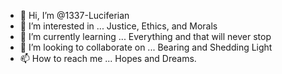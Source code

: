 - 👋 Hi, I’m @1337-Luciferian
- 👀 I’m interested in ... Justice, Ethics, and Morals
- 🌱 I’m currently learning ... Everything and that will never stop
- 💞️ I’m looking to collaborate on ... Bearing and Shedding Light
- 📫 How to reach me ... Hopes and Dreams.

<!---
1337-Luciferian/1337-Luciferian is a ✨ special ✨ repository because its `README.md` (this file) appears on your GitHub profile.
You can click the Preview link to take a look at your changes.
--->
